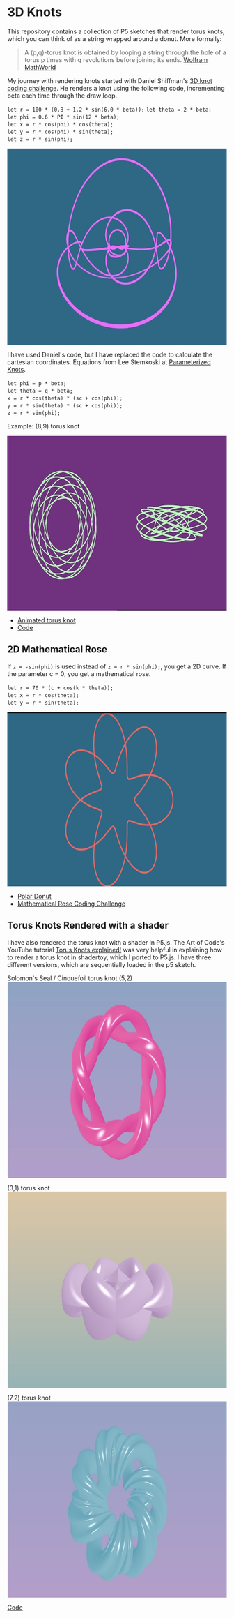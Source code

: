 # 3D Knots

This repository contains a collection of P5 sketches that render torus knots, which you can think of as a string wrapped around a donut.  More formally:

>A (p,q)-torus knot is obtained by looping a string through the hole of a torus p times with q revolutions before joining its ends. [Wolfram MathWorld](https://mathworld.wolfram.com/TorusKnot.html)

My journey with rendering knots started with Daniel Shiffman's [3D knot coding challenge](https://thecodingtrain.com/challenges/https://thecodingtrain.com/challenges/87-3d-knots).  He renders a knot using the following code, incrementing beta each time through the draw loop.

`let r = 100 * (0.8 + 1.2 * sin(6.0 * beta));`
`let theta = 2 * beta;`  
`let phi = 0.6 * PI * sin(12 * beta);`  
`let x = r * cos(phi) * cos(theta);`    
`let y = r * cos(phi) * sin(theta);`  
`let z = r * sin(phi);`

<img class="img" src="assets/3dKnot.jpg" alt="3D Knot" style=" display: block;
    margin-left: auto;
    margin-right: auto;" width="800" height="450">

I have used Daniel's code, but I have replaced the code to calculate the cartesian coordinates. Equations from Lee Stemkoski at [Parameterized Knots](https://home.adelphi.edu/~stemkoski/knotgallery/). 

`let phi = p * beta;`  
`let theta = q * beta;`  
`x = r * cos(theta) * (sc + cos(phi));`  
`y = r * sin(theta) * (sc + cos(phi));`  
`z = r * sin(phi);`

Example:  (8,9) torus knot 

<img class="img" src="assets/torus_2views.jpg" alt="(8,9) torus knot" style=" display: block;
    margin-left: auto;
    margin-right: auto;" width="800" height="400">

- [Animated torus knot](https://editor.p5js.org/kfahn/sketches/gKqXNfljn)  
- [Code](https://github.com/kfahn22/torus_knots/tree/main/torusKnot)

## 2D Mathematical Rose

If `z = -sin(phi)` is used instead of `z = r * sin(phi);`, you get a 2D curve.  If the parameter c
= 0, you get a mathematical rose. 

`let r = 70 * (c + cos(k * theta));`  
`let x = r * cos(theta);`  
`let y = r * sin(theta);`  

<img class="img" src="assets/polar_rose.jpg" alt="(8,9) torus knot" style=" display: block;
    margin-left: auto;
    margin-right: auto;" width="800" height="400">

- [Polar Donut](https://editor.p5js.org/kfahn/sketches/ycprY17Yf)
- [Mathematical Rose Coding Challenge](https://thecodingtrain.com/challenges/55-mathematical-rose-patterns)

## Torus Knots Rendered with a shader

I have also rendered the torus knot with a shader in P5.js. The Art of Code's YouTube tutorial [Torus Knots explained!](https://www.youtube.com/watch?v=2dzJZx0yngg) was very helpful in explaining how to render a torus knot in shadertoy, which I ported to P5.js.  I have three different versions, which are sequentially loaded in the p5 sketch.

Solomon's Seal / Cinquefoil torus knot (5,2)
<img class="img" src="assets/solomons_seal.jpg" alt="Solomon's seal torus knot" style=" display: block;
    margin-left: auto;
    margin-right: auto;" width="800" height="450">

(3,1) torus knot
<img class="img" src="assets/braided_ring.jpg" alt="Braided Ring" style=" display: block;
    margin-left: auto;
    margin-right: auto;" width="800" height="450">

(7,2) torus knot
<img class="img" src="assets/torus_wreath.jpg" alt="Torus Wreath" style=" display: block;
    margin-left: auto;
    margin-right: auto;" width="800" height="450">

[Code](https://github.com/kfahn22/torus_knots/tree/main/torus_knot)